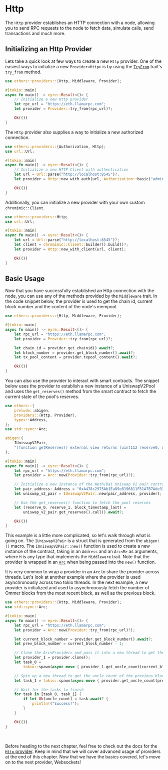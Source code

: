 # Http

The `Http` provider establishes an HTTP connection with a node, allowing you to send RPC requests to the node to fetch data, simulate calls, send transactions and much more.

## Initializing an Http Provider

Lets take a quick look at few ways to create a new `Http` provider. One of the easiest ways to initialize a new `Provider<Http>` is by using the [`TryFrom`](https://doc.rust-lang.org/stable/std/convert/trait.TryFrom.html) trait's `try_from` method.

```rust
use ethers::providers::{Http, Middleware, Provider};

#[tokio::main]
async fn main() -> eyre::Result<()> {
    // Initialize a new Http provider
    let rpc_url = "https://eth.llamarpc.com";
    let provider = Provider::try_from(rpc_url)?;

    Ok(())
}
```

The `Http` provider also supplies a way to initialize a new authorized connection.

```rust
use ethers::providers::{Authorization, Http};
use url::Url;

#[tokio::main]
async fn main() -> eyre::Result<()> {
    // Initialize a new HTTP Client with authentication
    let url = Url::parse("http://localhost:8545")?;
    let provider = Http::new_with_auth(url, Authorization::basic("admin", "good_password"));

    Ok(())
}
```

Additionally, you can initialize a new provider with your own custom `chromimic::Client`.

```rust
use ethers::providers::Http;
use url::Url;

#[tokio::main]
async fn main() -> eyre::Result<()> {
    let url = Url::parse("http://localhost:8545")?;
    let client = chromimic::Client::builder().build()?;
    let provider = Http::new_with_client(url, client);

    Ok(())
}
```

## Basic Usage

Now that you have successfully established an Http connection with the node, you can use any of the methods provided by the `Middleware` trait. In the code snippet below, the provider is used to get the chain id, current block number and the content of the node's mempool.

```rust
use ethers::providers::{Http, Middleware, Provider};

#[tokio::main]
async fn main() -> eyre::Result<()> {
    let rpc_url = "https://eth.llamarpc.com";
    let provider = Provider::try_from(rpc_url)?;

    let chain_id = provider.get_chainid().await?;
    let block_number = provider.get_block_number().await?;
    let tx_pool_content = provider.txpool_content().await?;

    Ok(())
}
```

You can also use the provider to interact with smart contracts. The snippet below uses the provider to establish a new instance of a UniswapV2Pool and uses the `get_reserves()` method from the smart contract to fetch the current state of the pool's reserves.

```rust
use ethers::{
    prelude::abigen,
    providers::{Http, Provider},
    types::Address,
};
use std::sync::Arc;

abigen!(
    IUniswapV2Pair,
    "[function getReserves() external view returns (uint112 reserve0, uint112 reserve1, uint32 blockTimestampLast)]"
);

#[tokio::main]
async fn main() -> eyre::Result<()> {
    let rpc_url = "https://eth.llamarpc.com";
    let provider = Arc::new(Provider::try_from(rpc_url)?);

    // Initialize a new instance of the Weth/Dai Uniswap V2 pair contract
    let pair_address: Address = "0xA478c2975Ab1Ea89e8196811F51A7B7Ade33eB11".parse()?;
    let uniswap_v2_pair = IUniswapV2Pair::new(pair_address, provider);

    // Use the get_reserves() function to fetch the pool reserves
    let (reserve_0, reserve_1, block_timestamp_last) =
        uniswap_v2_pair.get_reserves().call().await?;

    Ok(())
}
```

This example is a little more complicated, so let's walk through what is going on. The `IUniswapV2Pair` is a struct that is generated from the `abigen!()` macro. The `IUniswapV2Pair::new()` function is used to create a new instance of the contract, taking in an `Address` and an `Arc<M>` as arguments, where `M` is any type that implements the `Middleware` trait. Note that the provider is wrapped in an [`Arc`](https://doc.rust-lang.org/std/sync/struct.Arc.html) when being passed into the `new()` function.

It is very common to wrap a provider in an `Arc` to share the provider across threads. Let's look at another example where the provider is used asynchronously across two tokio threads. In the next example, a new provider is initialized and used to asynchronously fetch the number of Ommer blocks from the most recent block, as well as the previous block.

```rust
use ethers::providers::{Http, Middleware, Provider};
use std::sync::Arc;

#[tokio::main]
async fn main() -> eyre::Result<()> {
    let rpc_url = "https://eth.llamarpc.com";
    let provider = Arc::new(Provider::try_from(rpc_url)?);

    let current_block_number = provider.get_block_number().await?;
    let prev_block_number = current_block_number - 1;

    // Clone the Arc<Provider> and pass it into a new thread to get the uncle count of the current block
    let provider_1 = provider.clone();
    let task_0 =
        tokio::spawn(async move { provider_1.get_uncle_count(current_block_number).await });

    // Spin up a new thread to get the uncle count of the previous block
    let task_1 = tokio::spawn(async move { provider.get_uncle_count(prev_block_number).await });

    // Wait for the tasks to finish
    for task in [task_0, task_1] {
        if let Ok(uncle_count) = task.await? {
            println!("Success!");
        }
    }

    Ok(())
}
```

<br>

Before heading to the next chapter, feel free to check out the docs for the [`Http` provider](https://docs.rs/ethers/latest/ethers/providers/struct.Http.html). Keep in mind that we will cover advanced usage of providers at the end of this chapter. Now that we have the basics covered, let's move on to the next provider, Websockets!

